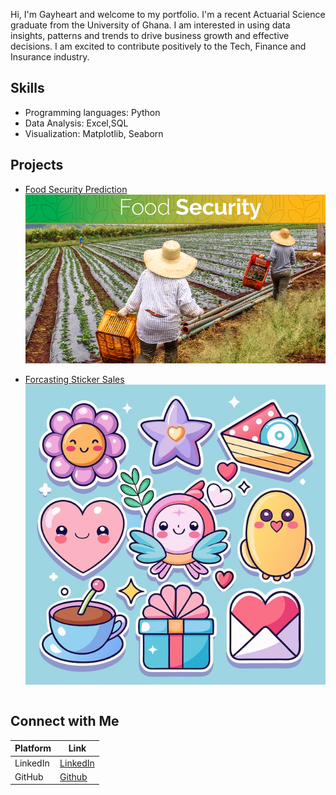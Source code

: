 Hi, I'm Gayheart and welcome to my portfolio.
I'm a recent Actuarial Science graduate from the University of Ghana. I am interested in using data insights, patterns and trends to drive business growth and effective decisions. I am excited to contribute positively to the Tech, Finance and Insurance industry.

## Skills
* Programming languages: Python
* Data Analysis: Excel,SQL
* Visualization: Matplotlib, Seaborn

## Projects

* [Food Security Prediction](https://github.com/Gayheart-Dankwah/Machine-Learning-Project)
![Food Security](blog-food-security2.png)

* [Forcasting Sticker Sales](https://github.com/Gayheart-Dankwah/Forcasting-Sticker-Sales)
![Sticker Sales](cute-stickers-heart-flower-star-more_123891-161446.jpg)
```

```
## Connect with Me
| Platform | Link |
|-----------|------|
| LinkedIn  | [LinkedIn](https://www.linkedin.com/in/gayheart-dankwah-9525451a8/) |
| GitHub     | [Github](https://github.com/Gayheart-Dankwah) |
```
